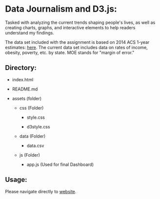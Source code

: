 # Data Journalism and D3.js:

Tasked with analyzing the current trends shaping people's lives, as well as creating charts, graphs, and interactive elements to help readers understand my findings. 

The data set included with the assignment is based on 2014 ACS 1-year estimates: [here](https://factfinder.census.gov/faces/nav/jsf/pages/searchresults.xhtml). The current data set includes data on rates of income, obesity, poverty, etc. by state. MOE stands for "margin of error."

## Directory:

* index.html

* README.md

* assets (folder)

  * css (Folder)
  
    * style.css
    
    * d3style.css
    
  * data (Folder)
  
    * data.csv
    
  * js (Folder)
  
    * app.js (Used for final Dashboard)
    
## Usage:

Please navigate directly to [website](https://zgrinacoff.github.io/D3-challenge/).
